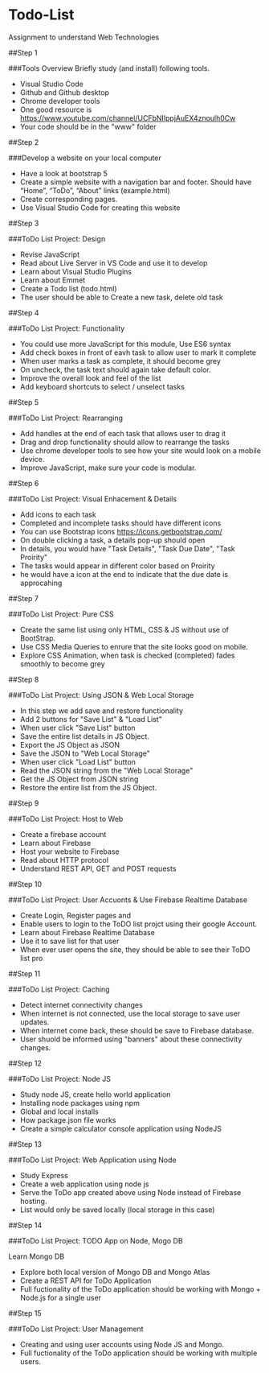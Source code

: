 # Todo-List
Assignment to understand Web Technologies

##Step 1

###Tools Overview Briefly study (and install) following tools.

- Visual Studio Code
- Github and Github desktop
- Chrome developer tools
- One good resource is https://www.youtube.com/channel/UCFbNIlppjAuEX4znoulh0Cw
- Your code should be in the "www" folder

##Step 2

###Develop a website on your local computer

- Have a look at bootstrap 5
- Create a simple website with a navigation bar and footer. Should have “Home”, “ToDo”, “About” links (example.html)
- Create corresponding pages.
- Use Visual Studio Code for creating this website

##Step 3

###ToDo List Project: Design

- Revise JavaScript
- Read about Live Server in VS Code and use it to develop
- Learn about Visual Studio Plugins
- Learn about Emmet
- Create a Todo list (todo.html)
- The user should be able to Create a new task, delete old task


##Step 4

###ToDo List Project: Functionality

- You could use more JavaScript for this module, Use ES6 syntax
- Add check boxes in front of eavh task to allow user to mark it complete
- When user marks a task as complete, it should become grey
- On uncheck, the task text should again take default color.
- Improve the overall look and feel of the list
- Add keyboard shortcuts to select / unselect tasks

##Step 5

###ToDo List Project: Rearranging

- Add handles at the end of each task that allows user to drag it
- Drag and drop functionality should allow to rearrange the tasks
- Use chrome developer tools to see how your site would look on a mobile device.
- Improve JavaScript, make sure your code is modular.

##Step 6

###ToDo List Project: Visual Enhacement & Details

- Add icons to each task
- Completed and incomplete tasks should have different icons
- You can use Bootstrap icons https://icons.getbootstrap.com/
- On double clicking a task, a details pop-up should open
- In details, you would have "Task Details", "Task Due Date", "Task Proirity"
- The tasks would appear in different color based on Proirity
- he would have a icon at the end to indicate that the due date is approcahing


##Step 7

###ToDo List Project: Pure CSS 

- Create the same list using only HTML, CSS & JS without use of BootStrap.
- Use CSS Media Queries to enrure that the site looks good on mobile.
- Explore CSS Animation, when task is checked (completed) fades smoothly to become grey

##Step 8

###ToDo List Project: Using JSON & Web Local Storage

- In this step we add save and restore functionality
- Add 2 buttons for "Save List" & "Load List"
- When user click "Save List" button
- Save the entire list details in JS Object.
- Export the JS Object as JSON
- Save the JSON to "Web Local Storage"
- When user click "Load List" button
- Read the JSON string from the "Web Local Storage"
- Get the JS Object from JSON string
- Restore the entire list from the JS Object.

##Step 9

###ToDo List Project: Host to Web

- Create a firebase account
- Learn about Firebase
- Host your website to Firebase
- Read about HTTP protocol
- Understand REST API, GET and POST requests

##Step 10

###ToDo List Project: User Accuonts & Use Firebase Realtime Database

- Create Login, Register pages and
- Enable users to login to the ToDO list projct using their google Account.
- Learn about Firebase Realtime Database
- Use it to save list for that user
- When ever user opens the site, they should be able to see their ToDO list pro

##Step 11

###ToDo List Project: Caching

- Detect internet connectivity changes 
- When internet is not connected, use the local storage to save user updates.
- When internet come back, these should be save to Firebase database.
- User shuold be informed using "banners" about these connectivity changes.

##Step 12

###ToDo List Project: Node JS

- Study node JS, create hello world application
- Installing node packages using npm
- Global and local installs
- How package.json file works
- Create a simple calculator console application using NodeJS

##Step 13

###ToDo List Project: Web Application using Node

- Study Express
- Create a web application using node js
- Serve the ToDo app created above using Node instead of Firebase hosting.
- List would only be saved locally (local storage in this case)

##Step 14

###ToDo List Project: TODO App on Node, Mogo DB

Learn Mongo DB
- Explore both local version of Mongo DB and Mongo Atlas
- Create a REST API for ToDo Application
- Full fuctionality of the ToDo application should be working with Mongo + Node.js for a single user

##Step 15

###ToDo List Project: User Management

- Creating and using user accounts using Node JS and Mongo.
- Full fuctionality of the ToDo application should be working with multiple users.
